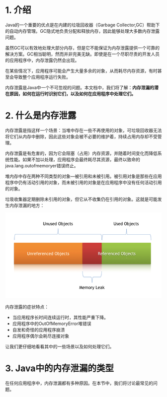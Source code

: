 # 1. 介绍

Java的一个重要的优点是在内建的垃圾回收器（Garbage Collector,GC）帮助下的自动内存管理。GC隐式地负责分配和释放内存，因此能够处理大多数内存泄露问题。

虽然GC可以有效地处理大部分内存，但是它不能保证为内存泄露提供一个可靠的解决方案。GC相当聪明，然而并非完美无缺。即使是在一个尽职尽责的开发人员的应用程序中，内存泄露仍然会出现。

在某些情况下，应用程序可能会产生大量多余的对象，从而耗尽内存资源，有时甚至会导致整个应用程序运行失败。

内存泄露是Java中一个不可忽视的问题。本文档中，我们将了解：**内存泄漏的潜在原因，如何在运行时识别它们，以及如何在应用程序中处理它们。**

# 2. 什么是内存泄露

内存泄露是指这样一个场景：当堆中存在一些不再使用的对象，可垃圾回收器无法将它们从内存中删除，因此这些对象会被不必要的维护着，持续占用内存却不受管理。

内存泄露是有危害的，因为它会阻塞（占用）内存资源，并随着时间变化而降低系统性能。如果不加以处理，应用程序会最终耗尽其资源，最终以致命的java.lang.outofmemoryer错误终止。

堆内存中存在两种不同类型的对象—被引用和未被引用。被引用对象是那些在应用程序中仍有活动引用的对象，而未被引用的对象是在应用程序中没有任何活动引用的对象。

垃圾收集器定期删除未引用的对象，但它从不收集仍在引用的对象。这就是可能发生内存泄漏的地方：

![img](assets/Memory-_Leak-_In-_Java.png)

内存泄露的症状特点：

- 当应用程序长时间连续运行时，其性能严重下降。
- 应用程序中的OutOfMemoryError堆错误
- 自发和奇怪的应用程序崩溃
- 应用程序偶尔会耗尽连接对象

让我们更仔细地看看其中的一些场景以及如何处理它们。

# 3. Java中的内存泄漏的类型

在任何应用程序中，内存泄漏都有多种原因。在本节中，我们将讨论最常见的问题。

